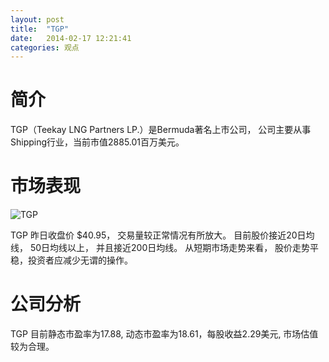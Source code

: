 ```yaml
---
layout: post
title:  "TGP"
date:   2014-02-17 12:21:41
categories: 观点
---
```


# 简介
TGP（Teekay LNG Partners LP.）是Bermuda著名上市公司，
公司主要从事Shipping行业，当前市值2885.01百万美元。

# 市场表现

![TGP](http://finviz.com/chart.ashx?t=TGP&ty=c&ta=1&p=d&s=l)

TGP 昨日收盘价 $40.95，
交易量较正常情况有所放大。
目前股价接近20日均线，
50日均线以上，
并且接近200日均线。
从短期市场走势来看，
股价走势平稳，投资者应减少无谓的操作。

# 公司分析
TGP 目前静态市盈率为17.88, 动态市盈率为18.61，每股收益2.29美元,
市场估值较为合理。
